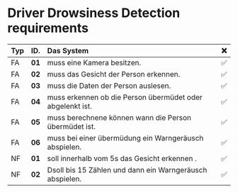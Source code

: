 # Driver Drowsiness Detection requirements
| Typ| ID.     | Das System  |❌|                                                                                                  
|:---|:--------|:-------------|--|
| FA | **01**  | muss eine Kamera besitzen. |✅|
| FA | **02**  | muss das Gesicht der Person erkennen. |✅|
| FA | **03**  | muss die Daten der Person auslesen. |✅|
| FA | **04**  | muss erkennen ob die Person übermüdet oder abgelenkt ist.|✅|
| FA | **05**  | muss berechnene können wann die Person übermüdet ist.|✅|
| FA | **06**  | muss bei einer übermüdung ein Warngeräusch abspielen.|✅|
| NF | **01**  | soll innerhalb vom 5s das Gesicht erkennen .|✅|
| NF | **02**  | Dsoll bis 15 Zählen und dann ein Warngeräusch abspielen.|✅|                                   


